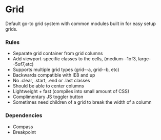 # Grid
Default go-to grid system with common modules built in for easy setup grids.


### Rules
- Separate grid container from grid columns
- Add viewport-specific classes to the cells, (medium--1of3, large--5of7,etc)
- Supports multiple grid types (grid--a, grid--b, etc)
- Backwards compatible with IE8 and up
- No .clear, .start, .end or .last classes
- Should be able to center columns
- Lightweight + fast (compiles into small amount of CSS)
- Complimentary JS toggler button
- Sometimes need children of a grid to break the width of a column


### Dependencies
- Compass
- Breakpoint